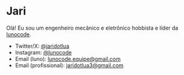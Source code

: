 # Jari

Olá! Eu sou um engenheiro mecânico e eletrônico hobbista e líder da  [lunocode](https://youtube.com/@Lunocode3).
- Twitter/X: [@jaridotlua](https://twitter.com/jaridotlua)
- Instagram: [@lunocode](https://instagram.com/lunocode)
- Email (luno): [lunocode.equipe@gmail.com](mailto:lunocode.equipe@gmail.com)
- Email (profissional): [jaridotlua3@gmail.com](mailto:jaridotlua3@gmail.com) 
